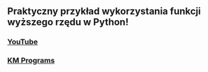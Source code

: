 ## Praktyczny przykład wykorzystania funkcji wyższego rzędu w Python!

### [YouTube](https://youtu.be/kLfF6zzKS_k)
### [KM Programs](https://km-programs.pl/)